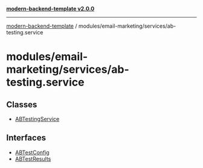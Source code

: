 [**modern-backend-template v2.0.0**](../../../../README.md)

***

[modern-backend-template](../../../../modules.md) / modules/email-marketing/services/ab-testing.service

# modules/email-marketing/services/ab-testing.service

## Classes

- [ABTestingService](classes/ABTestingService.md)

## Interfaces

- [ABTestConfig](interfaces/ABTestConfig.md)
- [ABTestResults](interfaces/ABTestResults.md)
